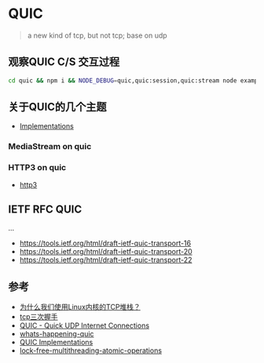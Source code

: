 # QUIC

> a new kind of tcp, but not tcp; base on udp

## 观察QUIC C/S 交互过程

```bash
cd quic && npm i && NODE_DEBUG=quic,quic:session,quic:stream node example/echo.js
```

## 关于QUIC的几个主题

- [Implementations](https://github.com/quicwg/base-drafts/wiki/Implementations)

### MediaStream on quic

### HTTP3 on quic

- [http3](https://kinsta.com/blog/http3/)

## IETF RFC QUIC

...
- https://tools.ietf.org/html/draft-ietf-quic-transport-16
- https://tools.ietf.org/html/draft-ietf-quic-transport-20
- https://tools.ietf.org/html/draft-ietf-quic-transport-22

## 参考

- [为什么我们使用Linux内核的TCP堆栈？](https://news.ycombinator.com/item?id=12021195)
- [tcp三次握手](https://www.youtube.com/watch?v=LyDqA-dAPW4&feature=youtu.be)
- [QUIC - Quick UDP Internet Connections](https://www.net.in.tum.de/fileadmin/TUM/NET/NET-2016-09-1/NET-2016-09-1_06.pdf)
- [whats-happening-quic](https://www.ietf.org/blog/whats-happening-quic/)
- [QUIC Implementations](https://github.com/quicwg/base-drafts/wiki/Implementations)
- [lock-free-multithreading-atomic-operations](https://www.internalpointers.com/post/lock-free-multithreading-atomic-operations)